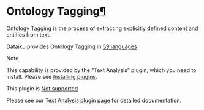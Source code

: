 Ontology Tagging[¶](#ontology-tagging "Permalink to this heading")
==================================================================


Ontology Tagging is the process of extracting explicitly defined content and entities from text.


Dataiku provides Ontology Tagging in [59 languages](https://www.dataiku.com/product/plugins/nlp-analysis/#supported-languages-ontology-tagging)



Note


This capability is provided by the “Text Analysis” plugin, which you need to install. Please see [Installing plugins](../plugins/installing.html).


This plugin is [Not supported](../troubleshooting/support-tiers.html)



Please see our [Text Analysis plugin page](https://www.dataiku.com/product/plugins/nlp-analysis/) for detailed documentation.